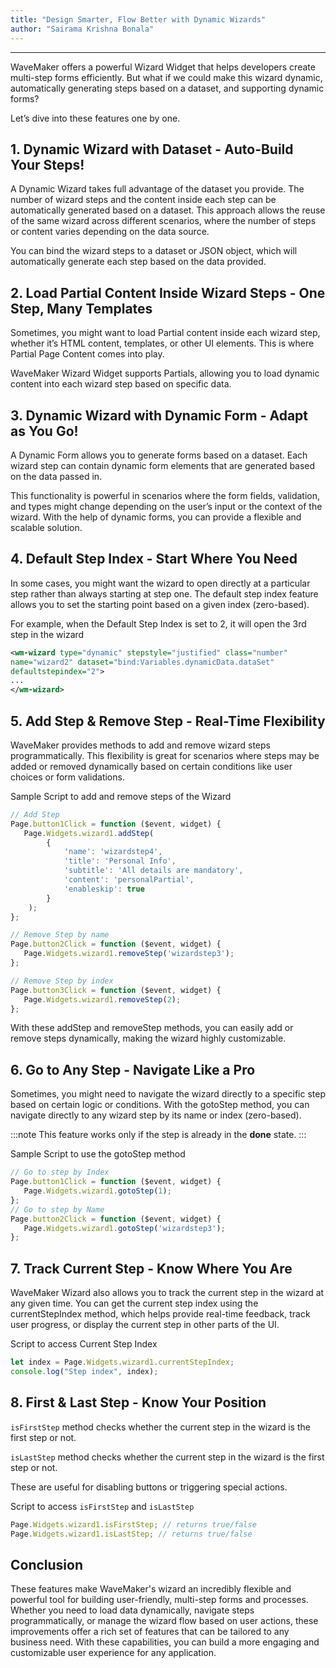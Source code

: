 ```yaml
---
title: "Design Smarter, Flow Better with Dynamic Wizards"
author: "Sairama Krishna Bonala"
---
```

---

WaveMaker offers a powerful Wizard Widget that helps developers create multi-step forms efficiently. But what if we could make this wizard dynamic, automatically generating steps based on a dataset, and supporting dynamic forms?

<!-- truncate -->

Let’s dive into these features one by one.

## 1. Dynamic Wizard with Dataset - Auto-Build Your Steps!

A Dynamic Wizard takes full advantage of the dataset you provide. The number of wizard steps and the content inside each step can be automatically generated based on a dataset. This approach allows the reuse of the same wizard across different scenarios, where the number of steps or content varies depending on the data source.

You can bind the wizard steps to a dataset or JSON object, which will automatically generate each step based on the data provided.

## 2. Load Partial Content Inside Wizard Steps - One Step, Many Templates

Sometimes, you might want to load Partial content inside each wizard step, whether it’s HTML content, templates, or other UI elements. This is where Partial Page Content comes into play.

WaveMaker Wizard Widget supports Partials, allowing you to load dynamic content into each wizard step based on specific data.

## 3. Dynamic Wizard with Dynamic Form - Adapt as You Go!

A Dynamic Form allows you to generate forms based on a dataset. Each wizard step can contain dynamic form elements that are generated based on the data passed in.

This functionality is powerful in scenarios where the form fields, validation, and types might change depending on the user’s input or the context of the wizard. With the help of dynamic forms, you can provide a flexible and scalable solution.

## 4. Default Step Index - Start Where You Need

In some cases, you might want the wizard to open directly at a particular step rather than always starting at step one. The default step index feature allows you to set the starting point based on a given index (zero-based).

For example, when the Default Step Index is set to 2, it will open the 3rd step in the wizard

```xml
<wm-wizard type="dynamic" stepstyle="justified" class="number" 
name="wizard2" dataset="bind:Variables.dynamicData.dataSet" 
defaultstepindex="2">
...
</wm-wizard>

```

## 5. Add Step & Remove Step - Real-Time Flexibility

WaveMaker provides methods to add and remove wizard steps programmatically. This flexibility is great for scenarios where steps may be added or removed dynamically based on certain conditions like user choices or form validations.

Sample Script to add and remove steps of the Wizard

```javascript
// Add Step
Page.button1Click = function ($event, widget) {
   Page.Widgets.wizard1.addStep(
        { 
            'name': 'wizardstep4', 
            'title': 'Personal Info', 
            'subtitle': 'All details are mandatory', 
            'content': 'personalPartial', 
            'enableskip': true 
        }
    );
};

// Remove Step by name
Page.button2Click = function ($event, widget) {
   Page.Widgets.wizard1.removeStep('wizardstep3');
};

// Remove Step by index
Page.button3Click = function ($event, widget) {
   Page.Widgets.wizard1.removeStep(2);
};

```

With these addStep and removeStep methods, you can easily add or remove steps dynamically, making the wizard highly customizable.

## 6. Go to Any Step - Navigate Like a Pro

Sometimes, you might need to navigate the wizard directly to a specific step based on certain logic or conditions. With the gotoStep method, you can navigate directly to any wizard step by its name or index (zero-based).

:::note
This feature works only if the step is already in the **done** state.
:::

Sample Script to use the gotoStep method

```javascript
// Go to step by Index
Page.button1Click = function ($event, widget) {
   Page.Widgets.wizard1.gotoStep(1);
};
// Go to step by Name
Page.button2Click = function ($event, widget) {
   Page.Widgets.wizard1.gotoStep('wizardstep3');
};
```

## 7. Track Current Step - Know Where You Are

WaveMaker Wizard also allows you to track the current step in the wizard at any given time. You can get the current step index using the currentStepIndex method, which helps provide real-time feedback, track user progress, or display the current step in other parts of the UI.

Script to access Current Step Index

```javascript
let index = Page.Widgets.wizard1.currentStepIndex;
console.log("Step index", index);
```


## 8. First & Last Step - Know Your Position

`isFirstStep` method checks whether the current step in the wizard is the first step or not.

`isLastStep` method checks whether the current step in the wizard is the first step or not.

These are useful for disabling buttons or triggering special actions.

Script to access `isFirstStep` and `isLastStep`

```javascript
Page.Widgets.wizard1.isFirstStep; // returns true/false
Page.Widgets.wizard1.isLastStep; // returns true/false
```

## Conclusion

These features make WaveMaker's wizard an incredibly flexible and powerful tool for building user-friendly, multi-step forms and processes. Whether you need to load data dynamically, navigate steps programmatically, or manage the wizard flow based on user actions, these improvements offer a rich set of features that can be tailored to any business need. With these capabilities, you can build a more engaging and customizable user experience for any application.


